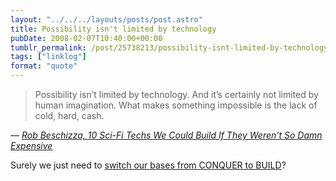 ```yaml
---
layout: "../../../layouts/posts/post.astro"
title: Possibility isn't limited by technology
pubDate: 2008-02-07T10:40:00+00:00
tumblr_permalink: /post/25738213/possibility-isnt-limited-by-technology-and-its
tags: ["linklog"]
format: "quote"
---
```


> Possibility isn&rsquo;t limited by technology. And it&rsquo;s certainly not limited by human imagination. What makes something impossible is the lack of cold, hard, cash.

— <cite>[Rob Beschizza, _10 Sci-Fi Techs We Could Build If They Weren't So Damn Expensive_](https://www.wired.com/2008/01/10-sci-fi-techs/)</cite>

Surely we just need to <a href="http://www.firaxis.com/games/game_detail.php?gameid=7">switch our bases from CONQUER to BUILD</a>?
